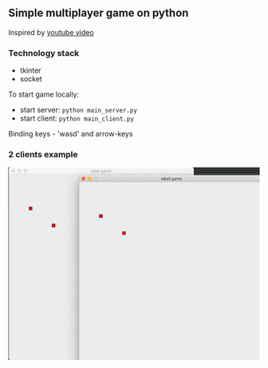 ## Simple multiplayer game on python
Inspired by [youtube video](https://www.youtube.com/watch?v=McoDjOCb2Zo&t=2704s&ab_channel=freeCodeCamp.org)

### Technology stack
- tkinter
- socket

To start game locally:
- start server: `python main_server.py`
- start client: `python main_client.py`

Binding keys - 'wasd' and arrow-keys

### 2 clients example
![2 clients example](resources/img.png)